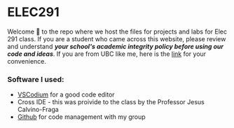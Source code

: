 # ELEC291
Welcome 👋 to the repo where we host the files for projects and labs for Elec 291 class. If you are a student who came across this website, please review and understand ***your school's academic integrity policy before using our code and ideas***. If you are from UBC like me, here is the [link](https://academicintegrity.ubc.ca/student-start/) for your convenience. 

### Software I used:
* [VSCodium](https://vscodium.com/) for a good code editor 
* Cross IDE - this was proivide to the class by the Professor Jesus Calvino-Fraga
* [Github](https://github.com/) for code management with my group
